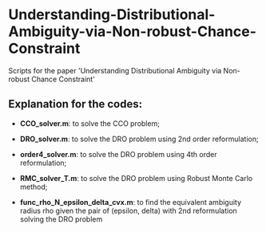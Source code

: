 # Understanding-Distributional-Ambiguity-via-Non-robust-Chance-Constraint
Scripts for the paper 'Understanding Distributional Ambiguity via Non-robust Chance Constraint'

## Explanation for the codes:

- **CCO_solver.m**: to solve the CCO problem;

- **DRO_solver.m**: to solve the DRO problem using 2nd order reformulation;

- **order4_solver.m**: to solve the DRO problem using 4th order reformulation;

- **RMC_solver_T.m**: to solve the DRO problem using Robust Monte Carlo method;

- **func_rho_N_epsilon_delta_cvx.m**: to find the equivalent ambiguity radius rho given the pair of (epsilon, delta) with 2nd reformulation solving the DRO problem
